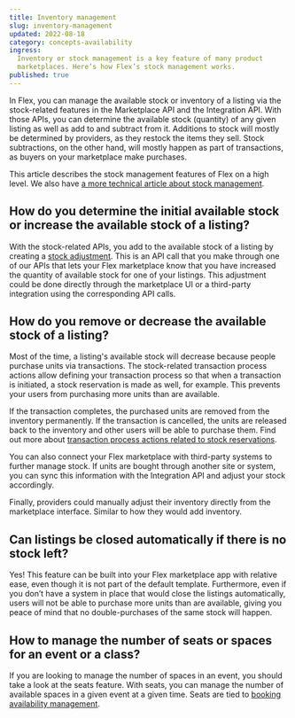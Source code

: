 ```yaml
---
title: Inventory management
slug: inventory-management
updated: 2022-08-18
category: concepts-availability
ingress:
  Inventory or stock management is a key feature of many product
  marketplaces. Here’s how Flex’s stock management works.
published: true
---
```


In Flex, you can manage the available stock or inventory of a listing
via the stock-related features in the Marketplace API and the
Integration API. With those APIs, you can determine the available stock
(quantity) of any given listing as well as add to and subtract from it.
Additions to stock will mostly be determined by providers, as they
restock the items they sell. Stock subtractions, on the other hand, will
mostly happen as part of transactions, as buyers on your marketplace
make purchases.

This article describes the stock management features of Flex on a high
level. We also have
[a more technical article about stock management](/references/stock/).

## How do you determine the initial available stock or increase the available stock of a listing?

With the stock-related APIs, you add to the available stock of a listing
by creating a
[stock adjustment](/operator-guides/concepts/#stock-adjustment). This is
an API call that you make through one of our APIs that lets your Flex
marketplace know that you have increased the quantity of available stock
for one of your listings. This adjustment could be done directly through
the marketplace UI or a third-party integration using the corresponding
API calls.

## How do you remove or decrease the available stock of a listing?

Most of the time, a listing's available stock will decrease because
people purchase units via transactions. The stock-related transaction
process actions allow defining your transaction process so that when a
transaction is initiated, a stock reservation is made as well, for
example. This prevents your users from purchasing more units than are
available.

If the transaction completes, the purchased units are removed from the
inventory permanently. If the transaction is cancelled, the units are
released back to the inventory and other users will be able to purchase
them. Find out more about
[transaction process actions related to stock reservations](/references/transaction-process-actions/#stock-reservations).

You can also connect your Flex marketplace with third-party systems to
further manage stock. If units are bought through another site or
system, you can sync this information with the Integration API and
adjust your stock accordingly.

Finally, providers could manually adjust their inventory directly from
the marketplace interface. Similar to how they would add inventory.

## Can listings be closed automatically if there is no stock left?

Yes! This feature can be built into your Flex marketplace app with
relative ease, even though it is not part of the default template.
Furthermore, even if you don’t have a system in place that would close
the listings automatically, users will not be able to purchase more
units than are available, giving you peace of mind that no
double-purchases of the same stock will happen.

## How to manage the number of seats or spaces for an event or a class?

If you are looking to manage the number of spaces in an event, you
should take a look at the seats feature. With seats, you can manage the
number of available spaces in a given event at a given time. Seats are
tied to [booking availability management](/concepts/manage-seats/).

